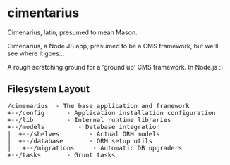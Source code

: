 cimentarius
===========

Cimenarius, latin, presumed to mean Mason.

Cimenarius, a Node.JS app, presumed to be a CMS framework, but we'll see where it goes...

A rough scratching ground for a 'ground up' CMS framework. In Node.js :)

Filesystem Layout
-----------------

<pre>
/cimenarius  - The base application and framework
+--/config      - Application installation configuration
+--/lib         - Internal runtime libraries
+--/models         - Database integration
|  +--/shelves        - Actual ORM models
|  +--/database       - ORM setup utils
|   +--/migrations     - Automatic DB upgraders
+--/tasks       - Grunt tasks
</pre>

